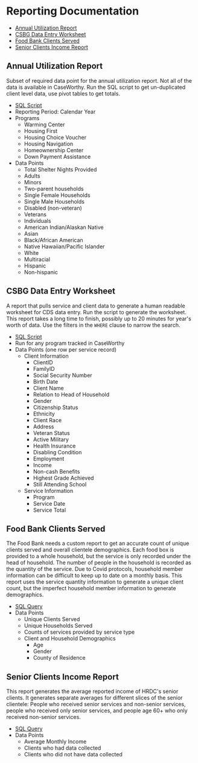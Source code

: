 # Reporting Documentation

- [Annual Utilization Report](#annual-utilization-report)
- [CSBG Data Entry Worksheet](#csbg-data-entry-worksheet)
- [Food Bank Clients Served](#food-bank-clients-served)
- [Senior Clients Income Report](#senior-clients-income-report)

## Annual Utilization Report

Subset of required data point for the annual utilization report. Not all of the data is available in CaseWorthy. Run the SQL script to get un-duplicated client level data, use pivot tables to get totals.

- [SQL Script](AUR/AUR2020.sql)
- Reporting Period: Calendar Year
- Programs
  - Warming Center
  - Housing First
  - Housing Choice Voucher
  - Housing Navigation
  - Homeownership Center
  - Down Payment Assistance
- Data Points
    - Total Shelter Nights Provided
    - Adults
    - Minors
    - Two-parent households
    - Single Female Households
    - Single Male Households
    - Disabled (non-veteran)
    - Veterans
    - Individuals
    - American Indian/Alaskan Native
    - Asian
    - Black/African American
    - Native Hawaiian/Pacific Islander
    - White
    - Multiracial
    - Hispanic
    - Non-hispanic

## CSBG Data Entry Worksheet

A report that pulls service and client data to generate a human readable worksheet for CDS data entry. Run the script to generate the worksheet. This report takes a long time to finish, possibly up to 20 minutes for year's worth of data. Use the filters in the `WHERE` clause to narrow the search.

- [SQL Script](CSBG/CSBG_DE_worksheet.sql)
- Run for any program tracked in CaseWorthy
- Data Points (one row per service record)
  - Client Information
      - ClientID
      - FamilyID
      - Social Security Number
      - Birth Date
      - Client Name
      - Relation to Head of Household
      - Gender
      - Citizenship Status
      - Ethnicity
      - Client Race
      - Address
      - Veteran Status
      - Active Military
      - Health Insurance
      - Disabling Condition
      - Employment
      - Income
      - Non-cash Benefits
      - Highest Grade Achieved
      - Still Attending School
  - Service Information
      - Program
      - Service Date
      - Service Total


## Food Bank Clients Served

The Food Bank needs a custom report to get an accurate count of unique clients served and overall clientele demographics. Each food box is provided to a whole household, but the service is only recorded under the head of household. The number of people in the household is recorded as the quantity of the service. Due to Covid protocols, household member information can be difficult to keep up to date on a monthly basis. This report uses the service quantity information to generate a unique client count, but the imperfect household member information to generate demographics. 

- [SQL Query](Food_Bank/clients_served.sql)
- Data Points
  - Unique Clients Served
  - Unique Households Served
  - Counts of services provided by service type
  - Client and Household Demographics
    - Age
    - Gender
    - County of Residence


## Senior Clients Income Report

This report generates the average reported income of HRDC's senior clients. It generates separate averages for different slices of the senior clientele: People who received senior services and non-senior services, people who received only senior services, and people age 60+ who only received non-senior services.

- [SQL Query](senior_programs/seniorsincome.sql)
- Data Points
  - Average Monthly Income
  - Clients who had data collected
  - Clients who did not have data collected